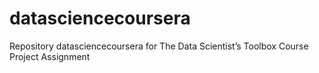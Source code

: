 datasciencecoursera
===================

Repository datasciencecoursera for The Data Scientist’s Toolbox Course Project Assignment
